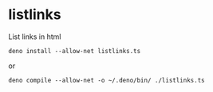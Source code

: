 # listlinks
List links in html

```
deno install --allow-net listlinks.ts
```
or
```
deno compile --allow-net -o ~/.deno/bin/ ./listlinks.ts
```
